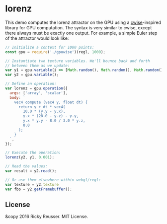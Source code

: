 # lorenz

This demo computes the lorenz attractor on the GPU using a [cwise](https://github.com/scijs/cwise)-inspired library for GPU computation. The syntax is very similar to cwise, except there always must be exactly one output. For example, a simple Euler step of the attractor would look like:


```javascript
// Initialize a context for 1000 points:
const gpu = require('./gpuwise')(regl, 1000);

// Instantiate two texture variables. We'll bounce back and forth
// between them as we update:
var y1 = gpu.variable(i => [Math.random(), Math.random(), Math.random(), 1]);
var y2 = gpu.variable();

// Define an operation:
var lorenz = gpu.operation({
  args: ['array', 'scalar'],
  body: `
    vec4 compute (vec4 y, float dt) {
      return y + dt * vec4(
        10.0 * (y.y - y.x),
        y.x * (28.0 - y.z) - y.y,
        y.x * y.y - 8.0 / 3.0 * y.z,
        0.0
      );
    }
  `,
});

// Execute the operation:
lorenz(y2, y1, 0.001);

// Read the values:
var result = y2.read();

// Or use them elsewhere within webgl/regl:
var texture = y2.texture
var fbo = y2.getFramebuffer();
```

## License
&copy 2016 Ricky Reusser. MIT License.

